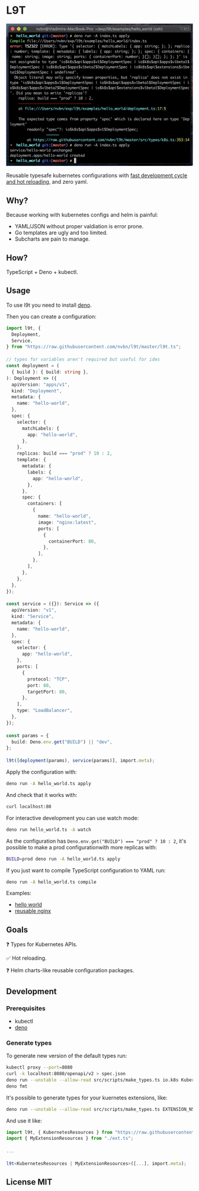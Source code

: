 # L9T

![screenshot](https://raw.githubusercontent.com/nvbn/l9t/master/screenshot.png)

Reusable typesafe kubernetes configurations with [fast development cycle and hot reloading](https://www.youtube.com/watch?v=KCEikoijoWc), and zero yaml.

## Why?

Because working with kubernetes configs and helm is painful:

* YAML/JSON without proper valdiation is error prone.
* Go templates are ugly and too limited.
* Subcharts are pain to manage.

## How?

TypeScript + Deno + kubectl.

## Usage

To use l9t you need to install [deno](https://deno.land/manual/getting_started/installation).

Then you can create a configuration:

```typescript
import l9t, {
  Deployment,
  Service,
} from "https://raw.githubusercontent.com/nvbn/l9t/master/l9t.ts";

// types for variables aren't required but useful for ides
const deployment = (
  { build }: { build: string },
): Deployment => ({
  apiVersion: "apps/v1",
  kind: "Deployment",
  metadata: {
    name: "hello-world",
  },
  spec: {
    selector: {
      matchLabels: {
        app: "hello-world",
      },
    },
    replicas: build === "prod" ? 10 : 2,
    template: {
      metadata: {
        labels: {
          app: "hello-world",
        },
      },
      spec: {
        containers: [
          {
            name: "hello-world",
            image: "nginx:latest",
            ports: [
              {
                containerPort: 80,
              },
            ],
          },
        ],
      },
    },
  },
});

const service = ({}): Service => ({
  apiVersion: "v1",
  kind: "Service",
  metadata: {
    name: "hello-world",
  },
  spec: {
    selector: {
      app: "hello-world",
    },
    ports: [
      {
        protocol: "TCP",
        port: 80,
        targetPort: 80,
      },
    ],
    type: "LoadBalancer",
  },
});

const params = {
  build: Deno.env.get("BUILD") || "dev",
};

l9t([deployment(params), service(params)], import.meta);
```

Apply the configuration with:

```bash
deno run -A hello_world.ts apply
```

And check that it works with:

```bash
curl localhost:80
```

For interactive development you can use watch mode:

```bash
deno run hello_world.ts -A watch
```

As the configuration has `Deno.env.get("BUILD") === "prod" ? 10 : 2`, it's possible
to make a prod configurationwith more replicas with:

```bash
BUILD=prod deno run -A hello_world.ts apply
```

If you just want to compile TypeScript configuration to YAML run:

```bash
deno run -A hello_world.ts compile
```

Examples:
* [hello world](https://github.com/nvbn/l9t/tree/master/examples/hello_world)
* [reusable nginx](https://github.com/nvbn/l9t/tree/master/examples/reusable/nginx)

## Goals

❓ Types for Kubernetes APIs.

✅ Hot reloading.

❓ Helm charts-like reusable configuration packages.

## Development

### Prerequisites

* kubectl
* [deno](https://deno.land/manual/getting_started/installation)

### Generate types

To generate new version of the default types run:

```bash
kubectl proxy --port=8080
curl -k localhost:8080/openapi/v2 > spec.json
deno run --unstable --allow-read src/scripts/make_types.ts io.k8s KubernetesResources > src/types/k8s.ts
deno fmt
```

It's possible to generate types for your kuernetes extensions, like:

```bash
deno run --unstable --allow-read src/scripts/make_types.ts EXTENSION_NS MyExtensionResources > ext.ts
```

And use it like:

```typescript
import l9t, { KubernetesResources } from "https://raw.githubusercontent.com/nvbn/l9t/master/l9t.ts";
import { MyExtensionResources } from "./ext.ts";

...

l9t<KubernetesResources | MyExtensionResources>([...], import.meta);
```

## License MIT
